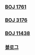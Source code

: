 ### [BOJ 1761](https://www.acmicpc.net/problem/1761)  
### [BOJ 3176](https://www.acmicpc.net/problem/3176)
### [BOJ 11438](https://www.acmicpc.net/problem/11438)
### [블로그](https://loosie.tistory.com/422)  
